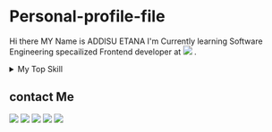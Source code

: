 # Personal-profile-file
Hi there MY Name is ADDISU ETANA
I'm Currently learning Software Engineering specailized Frontend developer at [<img src="https://img.shields.io/badge/ALXETHIOPIA-red">](https://www.alxafrica.com/ethiopia/?gad_source=1&gclid=CjwKCAjw3624BhBAEiwAkxgTOj2Ch0HRrV6jWJaHV5eqvAmDe3vM8e2zGxNqXERjCmaU4iUWNzYTwRoCtlcQAvD_BwE)
.
<details>
    <summary> My Top Skill </summary>
    
    | Rank |    Top skill  |
    |-----:|---------------|
    |     1|    Javascript |
    |     2|    HTML5      |     
    |     4|   Tailwindcss |
 
</details>













## contact Me

[<img src="https://img.shields.io/badge/Facebook-blue">](https://www.facebook.com/addisuzola)
[<img src="https://img.shields.io/badge/GitHub-181717.svg?&style=plastic&logo=github&logoColor=white"/>](https://github.com/Addisu-Etana)
[<img src="https://img.shields.io/badge/Twitter-1DA1F2.svg?&style=plastic&logo=twitter&logoColor=white"/>](https://x.com/addisu_etana)
  [<img src="https://img.shields.io/badge/Linkedin-0A66C2.svg?&style=plastic&logo=linkedin&logoColor=white"/>](https://www.linkedin.com/in/addisu-etana-117258252/)
[<img src="https://img.shields.io/badge/Telegram-Blue">](https://www.t.me/addisuzola)



